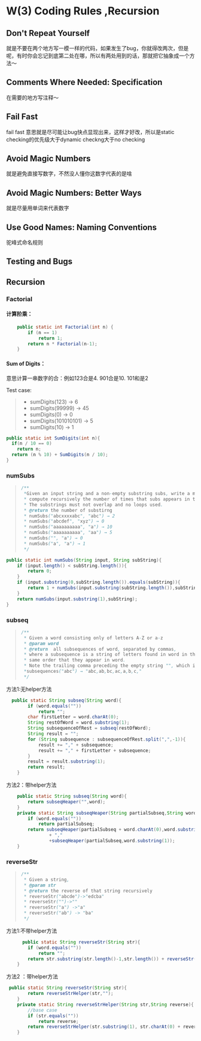 # W(3) **Coding Rules** ,**Recursion**

## **Don't Repeat Yourself**

就是不要在两个地方写一模一样的代码，如果发生了bug，你就得改两次，但是呢，有时你会忘记到底第二处在哪，所以有两处用到的话，那就把它抽象成一个方法～

## **Comments Where Needed: Specification**

在需要的地方写注释～

## **Fail Fast**

fail fast 意思就是尽可能让bug快点显现出来，这样才好改，所以是static checking的优先级大于dynamic checkng大于no checking

## **Avoid Magic Numbers**

就是避免直接写数字，不然没人懂你这数字代表的是啥

## **Avoid Magic Numbers: Better Ways**

就是尽量用单词来代表数字

## **Use Good Names: Naming Conventions**

驼峰式命名规则

## **Testing and Bugs**

## **Recursion**

### Factorial

#### 计算阶乘：

```java
    public static int Factorial(int n) {
        if (n == 1)
            return 1;
        return n * Factorial(n-1);
    }
```

#### **Sum of Digits**：

意思计算一串数字的合：例如123合是4. 901合是10. 101和是2

Test case:

> - sumDigits(123) → 6
> - sumDigits(99999) → 45
> - sumDigits(0) → 0
> - sumDigits(101010101) → 5
> - sumDigits(10) → 1

```java 
public static int SumDigits(int n){
  if(n / 10 == 0)
    return n;
  return (n % 10) + SumDigits(n / 10);
}
```



### numSubs

> ```java
> /**
>  *Given an input string and a non-empty substring subs, write a method to
>  * compute recursively the number of times that subs appears in the string.
>  * The substrings must not overlap and no loops used.
>  * @return the number of substirng
>  * numSubs("abcxxxxabc", "abc") → 2
>  * numSubs("abcdef", "xyz") → 0
>  * numSubs("aaaaaaaaaa", "a") → 10
>  * numSubs("aaaaaaaaaa", "aa") → 5
>  * numSubs("", "a") → 0
>  * numSubs("a", "a") → 1
>  */
> ```

```java
public static int numSubs(String input, String subString){
    if (input.length() < subString.length()){
        return 0;
    }
    if (input.substring(0,subString.length()).equals(subString)){
        return 1 + numSubs(input.substring(subString.length()),subString);
    }
    return numSubs(input.substring(1),subString);
}
```

### subseq

> ```java
> /**
>  * Given a word consisting only of letters A-Z or a-z
>  * @param word
>  * @return  all subsequences of word, separated by commas,
>  * where a subsequence is a string of letters found in word in the
>  * same order that they appear in word.
>  * Note the trailing comma preceding the empty string "", which is also a valid subsequence
>  *subsequences("abc") → "abc,ab,bc,ac,a,b,c,"
>  */
> ```

方法1:无helper方法

```java
  public static String subseq(String word){
        if (word.equals(""))
            return "";
        char firstLetter = word.charAt(0);
        String restOfWord = word.substring(1);
        String subsequenceOfRest = subseq(restOfWord);
        String result = "";
        for (String subsequence : subsequenceOfRest.split(",",-1)){
            result += "," + subsequence;
            result += "," + firstLetter + subsequence;
        }
        result = result.substring(1);
        return result;
    }
```

方法2：带helper方法

```java
    public static String subseq(String word){
        return subseqHeaper("",word);
    }
    private static String subseqHeaper(String partialSubseq,String word){
        if (word.equals(""))
            return partialSubseq;
        return subseqHeaper(partialSubseq + word.charAt(0),word.substring(1))
                + ","
                +subseqHeaper(partialSubseq,word.substring(1));
    }
```

### reverseStr

> ```java
> /**
>  * Given a string,
>  * @param str
>  * @return the reverse of that string recursively
>  * reverseStr("abcde")->"edcba"
>  * reverseStr("")->""
>  * reverseStr("a") ->"a"
>  * reverseStr("ab") -> "ba"
>  */
> ```

方法1:不带helper方法

```java
      public static String reverseStr(String str){
        if (word.equals(""))
            return "";
        return str.substring(str.length()-1,str.length()) + reverseStr(str.substring(0,str.length()-1));
    }
```

方法2 ：带helper方法

```java
 public static String reverseStr(String str){
        return reverseStrHelper(str,"");
    }
    private static String reverseStrHelper(String str,String reverse){
        //base case
        if (str.equals(""))
            return reverse;
        return reverseStrHelper(str.substring(1), str.charAt(0) + reverse);
    }
```

























